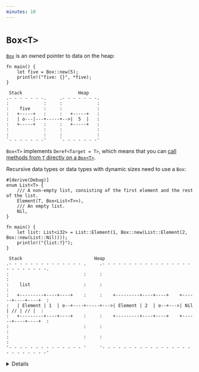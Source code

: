 ```yaml
---
minutes: 10
---
```


# `Box<T>`

[`Box`](https://doc.rust-lang.org/std/boxed/struct.Box.html) is an owned pointer to data on the heap:

```rust,editable
fn main() {
    let five = Box::new(5);
    println!("five: {}", *five);
}
```


```bob
 Stack                     Heap
.- - - - - - -.     .- - - - - - -.
:             :     :             :
:    five     :     :             :
:   +-----+   :     :   +-----+   :
:   | o---|---+-----+-->|  5  |   :
:   +-----+   :     :   +-----+   :
:             :     :             :
:             :     :             :
`- - - - - - -'     `- - - - - - -'
```

`Box<T>` implements `Deref<Target = T>`, which means that you can [call methods
from `T` directly on a `Box<T>`](https://doc.rust-lang.org/std/ops/trait.Deref.html#more-on-deref-coercion).

Recursive data types or data types with dynamic sizes need to use a `Box`:

```rust,editable
#[derive(Debug)]
enum List<T> {
    /// A non-empty list, consisting of the first element and the rest of the list.
    Element(T, Box<List<T>>),
    /// An empty list.
    Nil,
}

fn main() {
    let list: List<i32> = List::Element(1, Box::new(List::Element(2, Box::new(List::Nil))));
    println!("{list:?}");
}
```

```bob
 Stack                           Heap
.- - - - - - - - - - - - - - .     .- - - - - - - - - - - - - - - - - - - - - - - - -.
:                            :     :                                                 :
:    list                    :     :                                                 :
:   +---------+----+----+    :     :    +---------+----+----+    +------+----+----+  :
:   | Element | 1  | o--+----+-----+--->| Element | 2  | o--+--->| Nil  | // | // |  :
:   +---------+----+----+    :     :    +---------+----+----+    +------+----+----+  :
:                            :     :                                                 :
:                            :     :                                                 :
'- - - - - - - - - - - - - - '     '- - - - - - - - - - - - - - - - - - - - - - - - -'
```
<details>

* `Box` is like `std::unique_ptr` in C++, except that it's guaranteed to be not null.
* A `Box` can be useful when you:
   * have a type whose size that can't be known at compile time, but the Rust compiler wants to know an exact size.
   * want to transfer ownership of a large amount of data. To avoid copying large amounts of data on the stack, instead store the data on the heap in a `Box` so only the pointer is moved.

* If `Box` was not used and we attempted to embed a `List` directly into the `List`,
the compiler would not compute a fixed size of the struct in memory (`List` would be of infinite size).

* `Box` solves this problem as it has the same size as a regular pointer and just points at the next
element of the `List` in the heap.

* Remove the `Box` in the List definition and show the compiler error. "Recursive with indirection" is a hint you might want to use a Box or reference of some kind, instead of storing a value directly.

# More to Explore

## Niche Optimization

```rust,editable
#[derive(Debug)]
enum List<T> {
    Element(T, Box<List<T>>),
    Nil,
}

fn main() {
    let list: List<i32> = List::Element(1, Box::new(List::Element(2, Box::new(List::Nil))));
    println!("{list:?}");
}
```

A `Box` cannot be empty, so the pointer is always valid and non-`null`. This
allows the compiler to optimize the memory layout:

```bob
 Stack                           Heap
.- - - - - - - - - - - - - - .     .- - - - - - - - - - - - - -.
:                            :     :                           :
:    list                    :     :                           :
:   +---------+----+----+    :     :    +---------+----+----+  :
:   | Element | 1  | o--+----+-----+--->| Element | 2  | // |  :
:   +---------+----+----+    :     :    +---------+----+----+  :
:                            :     :                           :
:                            :     :                           :
'- - - - - - - - - - - - - - '     '- - - - - - - - - - - - - -'
```

</details>
